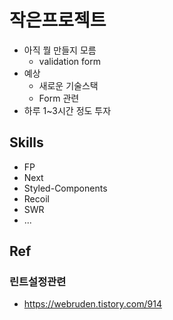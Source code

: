# 작은프로젝트

- 아직 뭘 만들지 모름
   - validation form
- 예상
  - 새로운 기술스택
  - Form 관련
- 하루 1~3시간 정도 투자

## Skills

- FP
- Next
- Styled-Components
- Recoil
- SWR
- ...

## Ref

### 린트설정관련

- https://webruden.tistory.com/914
